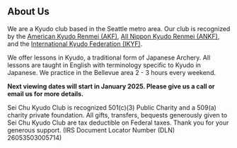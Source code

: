 ## About Us
We are a Kyudo club based in the Seattle metro area. Our club is recognized by the [American Kyudo Renmei (AKF)](https://www.kyudousa.com/), [All Nippon Kyudo Renmei (ANKF)](https://www.kyudo.jp/info/english.html), and the [International Kyudo Federation (IKYF)](https://www.ikyf.org/).

We offer lessons in Kyudo, a traditional form of Japanese Archery. All lessons are taught in English with terminology specific to Kyudo in Japanese. We practice in the Bellevue area 2 - 3 hours every weekend.

**Next viewing dates will start in January 2025. Please give us a call or email us for more details.**

Sei Chu Kyudo Club is recognized 501(c)(3) Public Charity and a 509(a) charity private foundation. All gifts, transfers, bequests generously given to Sei Chu Kyudo Club are tax deductible on Federal taxes. Thank you for your generous support. (IRS Document Locator Number (DLN)  26053503005714)

